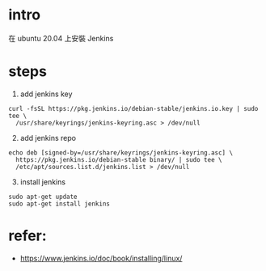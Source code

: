 # intro
在 ubuntu 20.04 上安裝 Jenkins

# steps
1. add jenkins key
```
curl -fsSL https://pkg.jenkins.io/debian-stable/jenkins.io.key | sudo tee \
  /usr/share/keyrings/jenkins-keyring.asc > /dev/null
```
2. add jenkins repo
```
echo deb [signed-by=/usr/share/keyrings/jenkins-keyring.asc] \
  https://pkg.jenkins.io/debian-stable binary/ | sudo tee \
  /etc/apt/sources.list.d/jenkins.list > /dev/null
```
3. install jenkins
```
sudo apt-get update
sudo apt-get install jenkins
```


# refer:
- https://www.jenkins.io/doc/book/installing/linux/